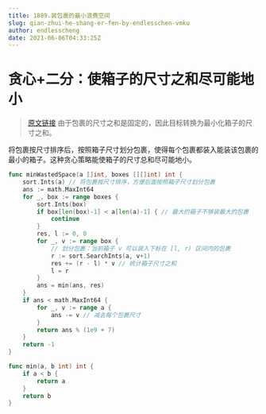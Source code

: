 ```yaml
---
title: 1889.装包裹的最小浪费空间
slug: qian-zhui-he-shang-er-fen-by-endlesschen-vmku
author: endlesscheng
date: 2021-06-06T04:33:25Z
---
```

# 贪心+二分：使箱子的尺寸之和尽可能地小
 
> [原文链接](https://leetcode.cn/problems/minimum-space-wasted-from-packaging/solution/qian-zhui-he-shang-er-fen-by-endlesschen-vmku)
由于包裹的尺寸之和是固定的，因此目标转换为最小化箱子的尺寸之和。

将包裹按尺寸排序后，按照箱子尺寸划分包裹，使得每个包裹都装入能装该包裹的最小的箱子。这种贪心策略能使箱子的尺寸总和尽可能地小。

```go
func minWastedSpace(a []int, boxes [][]int) int {
	sort.Ints(a) // 将包裹按尺寸排序，方便后面按照箱子尺寸划分包裹
	ans := math.MaxInt64
	for _, box := range boxes {
		sort.Ints(box)
		if box[len(box)-1] < a[len(a)-1] { // 最大的箱子不够装最大的包裹
			continue
		}
		res, l := 0, 0
		for _, v := range box {
			// 划分包裹：当前箱子 v 可以装入下标在 [l, r) 区间内的包裹
			r := sort.SearchInts(a, v+1)
			res += (r - l) * v // 统计箱子尺寸之和
			l = r
		}
		ans = min(ans, res)
	}
	if ans < math.MaxInt64 {
		for _, v := range a {
			ans -= v // 减去每个包裹尺寸
		}
		return ans % (1e9 + 7)
	}
	return -1
}

func min(a, b int) int {
	if a < b {
		return a
	}
	return b
}
```

